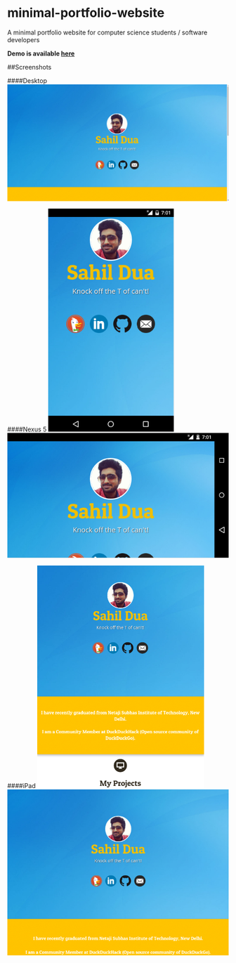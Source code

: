 # minimal-portfolio-website
A minimal portfolio website for computer science students / software developers

**Demo is available [here](http://sahildua.com/minimal-portfolio-website)**

##Screenshots

####Desktop
![Desktop](screenshots/desktop.png)

####Nexus 5
![nexus5 Portrait](screenshots/nexus5-portrait.png) ![nexus5 Landscape](screenshots/nexus5-landscape.png)

####iPad
![ipad Portrait](screenshots/ipad-portrait.png) ![ipad Landscape](screenshots/ipad-landscape.png)
